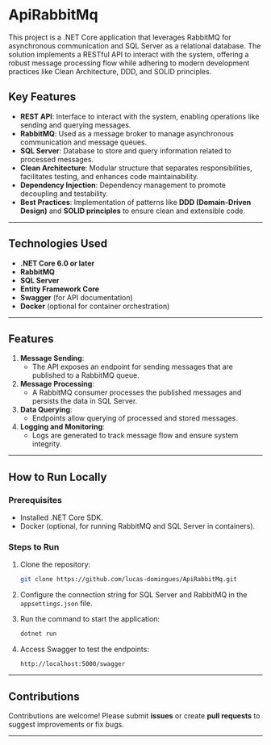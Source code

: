# ApiRabbitMq
This project is a .NET Core application that leverages RabbitMQ for asynchronous communication and SQL Server as a relational database. The solution implements a RESTful API to interact with the system, offering a robust message processing flow while adhering to modern development practices like Clean Architecture, DDD, and SOLID principles.


## **Key Features**
- **REST API**: Interface to interact with the system, enabling operations like sending and querying messages.
- **RabbitMQ**: Used as a message broker to manage asynchronous communication and message queues.
- **SQL Server**: Database to store and query information related to processed messages.
- **Clean Architecture**: Modular structure that separates responsibilities, facilitates testing, and enhances code maintainability.
- **Dependency Injection**: Dependency management to promote decoupling and testability.
- **Best Practices**: Implementation of patterns like **DDD (Domain-Driven Design)** and **SOLID principles** to ensure clean and extensible code.

---

## **Technologies Used**
- **.NET Core 6.0 or later**
- **RabbitMQ**
- **SQL Server**
- **Entity Framework Core**
- **Swagger** (for API documentation)
- **Docker** (optional for container orchestration)

---

## **Features**
1. **Message Sending**:
   - The API exposes an endpoint for sending messages that are published to a RabbitMQ queue.
2. **Message Processing**:
   - A RabbitMQ consumer processes the published messages and persists the data in SQL Server.
3. **Data Querying**:
   - Endpoints allow querying of processed and stored messages.
4. **Logging and Monitoring**:
   - Logs are generated to track message flow and ensure system integrity.

---

## **How to Run Locally**

### **Prerequisites**
- Installed .NET Core SDK.
- Docker (optional, for running RabbitMQ and SQL Server in containers).

### **Steps to Run**
1. Clone the repository:
   ```bash
   git clone https://github.com/lucas-domingues/ApiRabbitMq.git
   ```

2. Configure the connection string for SQL Server and RabbitMQ in the `appsettings.json` file.

3. Run the command to start the application:
   ```bash
   dotnet run
   ```

4. Access Swagger to test the endpoints:
   ```
   http://localhost:5000/swagger
   ```

---

## **Contributions**
Contributions are welcome! Please submit **issues** or create **pull requests** to suggest improvements or fix bugs.

---
